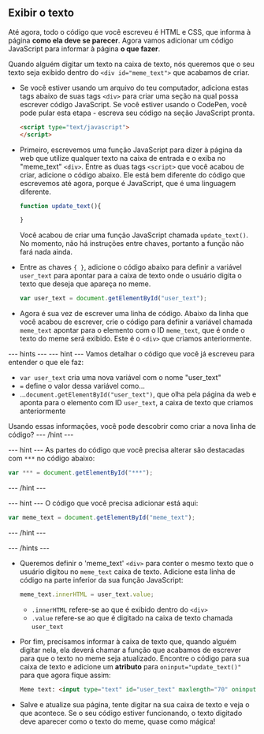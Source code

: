 ## Exibir o texto

Até agora, todo o código que você escreveu é HTML e CSS, que informa à página **como ela deve se parecer**. Agora vamos adicionar um código JavaScript para informar à página **o que fazer**.

Quando alguém digitar um texto na caixa de texto, nós queremos que o seu texto seja exibido dentro do `<div id="meme_text">` que acabamos de criar.

- Se você estiver usando um arquivo do teu computador, adiciona estas tags abaixo de suas tags `<div>` para criar uma seção na qual possa escrever código JavaScript. Se você estiver usando o CodePen, você pode pular esta etapa - escreva seu código na seção JavaScript pronta.

  ```html
  <script type="text/javascript">
  </script>
  ```

- Primeiro, escrevemos uma função JavaScript para dizer à página da web que utilize qualquer texto na caixa de entrada e o exiba no "meme_text" `<div>`. Entre as duas tags `<script>` que você acabou de criar, adicione o código abaixo. Ele está bem diferente do código que escrevemos até agora, porque é JavaScript, que é uma linguagem diferente.

  ```JavaScript
  function update_text(){

  }
  ```

  Você acabou de criar uma função JavaScript chamada `update_text()`. No momento, não há instruções entre chaves, portanto a função não fará nada ainda.

- Entre as chaves `{ }`, adicione o código abaixo para definir a variável `user_text` para apontar para a caixa de texto onde o usuário digita o texto que deseja que apareça no meme.

  ```JavaScript
  var user_text = document.getElementById("user_text");
  ```

- Agora é sua vez de escrever uma linha de código. Abaixo da linha que você acabou de escrever, crie o código para definir a variável chamada `meme_text` apontar para o elemento com o ID `meme_text`, que é onde o texto do meme será exibido. Este é o `<div>` que criamos anteriormente.

--- hints ---
 --- hint --- Vamos detalhar o código que você já escreveu para entender o que ele faz:

* `var user_text` cria uma nova variável com o nome "user_text"
* `=` define o valor dessa variável como...
* ...`document.getElementById("user_text")`, que olha pela página da web e aponta para o elemento com ID `user_text`, a caixa de texto que criamos anteriormente

Usando essas informações, você pode descobrir como criar a nova linha de código?
--- /hint ---


--- hint --- As partes do código que você precisa alterar são destacadas com `***` no código abaixo:
```JavaScript
var *** = document.getElementById("***");
```
--- /hint ---

--- hint --- O código que você precisa adicionar está aqui:

```JavaScript
var meme_text = document.getElementById("meme_text");
```
--- /hint ---

--- /hints ---


- Queremos definir o 'meme_text' `<div>` para conter o mesmo texto que o usuário digitou no `meme_text` caixa de texto. Adicione esta linha de código na parte inferior da sua função JavaScript:

  ``` JavaScript
  meme_text.innerHTML = user_text.value;
  ```

  * `.innerHTML` refere-se ao que é exibido dentro do `<div>`
  * `.value` refere-se ao que é digitado na caixa de texto chamada `user_text`

- Por fim, precisamos informar à caixa de texto que, quando alguém digitar nela, ela deverá chamar a função que acabamos de escrever para que o texto no meme seja atualizado. Encontre o código para sua caixa de texto e adicione um **atributo** para `oninput="update_text()"` para que agora fique assim:

  ```html
  Meme text: <input type="text" id="user_text" maxlength="70" oninput="update_text()"><p>
  ```

 - Salve e atualize sua página, tente digitar na sua caixa de texto e veja o que acontece. Se o seu código estiver funcionando, o texto digitado deve aparecer como o texto do meme, quase como mágica!
